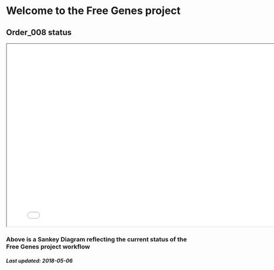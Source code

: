 # Welcome to the Free Genes project

## Order_008 status

<iframe width="800" height="500" src="sankey.html"></iframe>

### Above is a Sankey Diagram reflecting the current status of the Free Genes project workflow

##### Last updated: 2018-05-06
